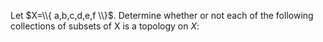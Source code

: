 Let $X=\\{ a,b,c,d,e,f \\}$. Determine whether or not each of the following collections of subsets of X is a topology on $X$: